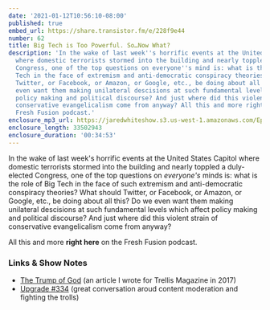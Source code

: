 ```yaml
---
date: '2021-01-12T10:56:10-08:00'
published: true
embed_url: https://share.transistor.fm/e/228f9e44
number: 62
title: Big Tech is Too Powerful. So…Now What?
description: 'In the wake of last week''s horrific events at the United States Capitol
  where domestic terrorists stormed into the building and nearly toppled a duly-elected
  Congress, one of the top questions on everyone''s mind is: what is the role of Big
  Tech in the face of extremism and anti-democratic conspiracy theories? What should
  Twitter, or Facebook, or Amazon, or Google, etc., be doing about all this? Do we
  even want them making unilateral descisions at such fundamental levels which affect
  policy making and political discourse? And just where did this violent strain of
  conservative evangelicalism come from anyway? All this and more right here on the
  Fresh Fusion podcast.'
enclosure_mp3_url: https://jaredwhiteshow.s3.us-west-1.amazonaws.com/Episode%2062%20-%20Big%20Tech%20is%20Too%20Powerful%20-%20So%20Now%20What.mp3
enclosure_length: 33502943
enclosure_duration: '00:34:53'
---
```


In the wake of last week's horrific events at the United States Capitol where domestic terrorists stormed into the building and nearly toppled a duly-elected Congress, one of the top questions on _everyone's_ minds is: what is the role of Big Tech in the face of such extremism and anti-democratic conspiracy theories? What should Twitter, or Facebook, or Amazon, or Google, etc., be doing about all this? Do we even want them making unilateral descisions at such fundamental levels which affect policy making and political discourse? And just where did this violent strain of conservative evangelicalism come from anyway?

All this and more **right here** on the Fresh Fusion podcast.

### Links & Show Notes

* [The Trump of God](https://trellismagazine.com/vol/1/issue/1/the-trump-of-god) (an article I wrote for Trellis Magazine in 2017)
* [Upgrade #334](https://www.relay.fm/upgrade/334) (great conversation aroud content moderation and fighting the trolls)